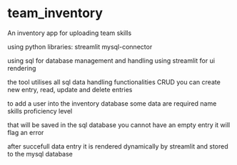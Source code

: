# team_inventory
An inventory app for uploading team skills

using python libraries:
streamlit
mysql-connector

using sql for database management and handling
using streamlit for ui rendering

the tool utilises all sql data handling functionalities
CRUD
you can create new entry, read, update and delete entries

to add a user into the inventory database some data are required
name
skills
proficiency level

that will be saved in the sql database you cannot have an empty entry it will flag an error

after succefull data entry it is rendered dynamically by streamlit and stored to the mysql database



